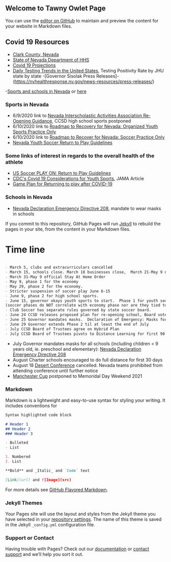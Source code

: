 ## Welcome to Tawny Owlet Page

You can use the [editor on GitHub](https://github.com/tawnyowlet/main/edit/gh-pages/index.md) to maintain and preview the content for your website in Markdown files.
## Covid 19 Resources
- [Clark County, Nevada](https://www.southernnevadahealthdistrict.org/coronavirus#cases)
- [State of Nevada Department of HHS](https://app.powerbigov.us/view?r=eyJrIjoiMjA2ZThiOWUtM2FlNS00MGY5LWFmYjUtNmQwNTQ3Nzg5N2I2IiwidCI6ImU0YTM0MGU2LWI4OWUtNGU2OC04ZWFhLTE1NDRkMjcwMzk4MCJ9)
- [Covid 19 Projections](https://covid19.healthdata.org/united-states-of-america)
- [Daily Testing Trends in the United States](https://coronavirus.jhu.edu/testing/individual-states?fbclid=IwAR02lG-1TMD6qsQ8zJ1-sMgdR-NbrN5K2R80Few3Wpe1M3Hz7TsndHTLBeoWhenever), Testing Positivity Rate by JHU state by state
-[Governor Sisolak Press Releases]-(https://nvhealthresponse.nv.gov/news-resources/press-releases/)

-[Sports and schools in Nevada](https://tawnyowlet.github.io/main/sports.md)
or [here](tawnyowlet.github.io/main/sports.md)
### Sports in Nevada
- 6/9/2020 link to [Nevada Interscholastic Activities Association Re-Opening Guidance](https://nvhealthresponse.nv.gov/wp-content/uploads/2020/06/NIAA-Reopening-Guidance-6.9.20.pdf), CCSD high school sports postponed
- 6/10/2020 link to [Roadmap to Recovery for Nevada: Organized Youth Sports Practice Only](https://nvhealthresponse.nv.gov/wp-content/uploads/2020/06/Organized-Youth-Sports-Practice-Only.pdf)
- 6/10/2020 link to [Roadmap to Recover for Nevada: Soccer Practice Only](https://nvhealthresponse.nv.gov/wp-content/uploads/2020/06/Soccer-Practice-Only.pdf)
- [Nevada Youth Soccer Return to Play Guidelines](http://nvsysl.com/wp-content/uploads/2013/06/Return-to-Play-Guidelines744.pdf) 

### Some links of interest in regards to the overall health of the athlete
- [US Soccer PLAY ON: Return to Play Guidelines](https://www.ussoccer.com/playon)
- [CDC's Covid 19 Considerations for Youth Sports](https://www.cdc.gov/coronavirus/2019-ncov/community/schools-childcare/youth-sports.html), JAMA Article 
- [Game Plan for Returning to play after COVID-19](https://jamanetwork.com/journals/jamacardiology/fullarticle/2766124?fbclid=IwAR31IucZP3itnspvtJSHiUFxXx7YGUj5XaVQRQ2aPqlMDxSFibbwBtfOxAE)

### Schools in Nevada
- [Nevada Declaration Emergency Directive 208](https://www.scribd.com/document/470744272/Nevada-Declaration-Emergency-Directive-028#from_embed), mandate to wear masks in schools

If you commit to this repository, GitHub Pages will run [Jekyll](https://jekyllrb.com/) to rebuild the pages in your site, from the content in your Markdown files. 

# Time line
```markdown

- March 5, clubs and extracurriculars cancelled
- March 15, schools close. March 18 businesses close,  March 21-May 9 nonessential businesses close.  March 24 large gatherings discouraged
- March 31-May 9 official Stay At Home Order
- May 9, phase 1 for the economy
- May 29, phase 2 for the economy.  
- Stricter suspension of soccer play June 6-15
- June 9, phase 2 for high school sports. 
- June 15, governor okays youth sports to start.  Phase 1 for youth soccer 
(soccer phases do NOT correlate with economy phase nor are they tied to economy phase.  Governor has special instructions for sports).  
- Club Soccer has separate rules governed by state soccer board. 
- June 24 CCSD releases proposed plan for re-opening school, Board votes July 9
- June 25 Governor mandates masks.  Declaration of Emergency: Masks for people > 9 years old 
- June 29 Governor extends Phase 2 til at least the end of July
- July CCSD Board of Trustees agree on Hybrid Plan
- July CCSD Board of Trustees pivots to Distance Learning for first 90 Days
```
- July Governor mandates masks for all schools (including children < 9 years old, ie. preschool and elementary): [Nevada Declaration Emergency Directive 208](https://www.scribd.com/document/470744272/Nevada-Declaration-Emergency-Directive-028#from_embed)
- August Charter schools encouraged to do full distance for first 30 days
- August 18 [Desert Conference](https://www.usyouthsoccer.org/desert-conference/) cancelled. Nevada teams prohibited from attending conference until further notice
- [Manchester Cup](http://surfcupsports.com/2020/04/07/nexen-manchester-city-cup-2020/) postponed to Memoridal Day Weekend 2021


### Markdown

Markdown is a lightweight and easy-to-use syntax for styling your writing. It includes conventions for

```markdown
Syntax highlighted code block

# Header 1
## Header 2
### Header 3

- Bulleted
- List

1. Numbered
2. List

**Bold** and _Italic_ and `Code` text

[Link](url) and ![Image](src)
``` 

For more details see [GitHub Flavored Markdown](https://guides.github.com/features/mastering-markdown/).

### Jekyll Themes

Your Pages site will use the layout and styles from the Jekyll theme you have selected in your [repository settings](https://github.com/tawnyowlet/main/settings). The name of this theme is saved in the Jekyll `_config.yml` configuration file.

### Support or Contact

Having trouble with Pages? Check out our [documentation](https://docs.github.com/categories/github-pages-basics/) or [contact support](https://github.com/contact) and we’ll help you sort it out.
